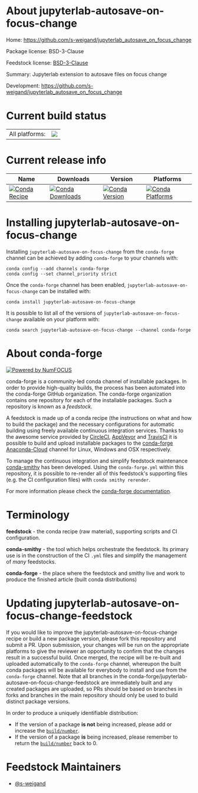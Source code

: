 About jupyterlab-autosave-on-focus-change
=========================================

Home: https://github.com/s-weigand/jupyterlab_autosave_on_focus_change

Package license: BSD-3-Clause

Feedstock license: [BSD-3-Clause](https://github.com/conda-forge/jupyterlab-autosave-on-focus-change-feedstock/blob/master/LICENSE.txt)

Summary: Jupyterlab extension to autosave files on focus change

Development: https://github.com/s-weigand/jupyterlab_autosave_on_focus_change

Current build status
====================


<table><tr><td>All platforms:</td>
    <td>
      <a href="https://dev.azure.com/conda-forge/feedstock-builds/_build/latest?definitionId=12875&branchName=master">
        <img src="https://dev.azure.com/conda-forge/feedstock-builds/_apis/build/status/jupyterlab-autosave-on-focus-change-feedstock?branchName=master">
      </a>
    </td>
  </tr>
</table>

Current release info
====================

| Name | Downloads | Version | Platforms |
| --- | --- | --- | --- |
| [![Conda Recipe](https://img.shields.io/badge/recipe-jupyterlab--autosave--on--focus--change-green.svg)](https://anaconda.org/conda-forge/jupyterlab-autosave-on-focus-change) | [![Conda Downloads](https://img.shields.io/conda/dn/conda-forge/jupyterlab-autosave-on-focus-change.svg)](https://anaconda.org/conda-forge/jupyterlab-autosave-on-focus-change) | [![Conda Version](https://img.shields.io/conda/vn/conda-forge/jupyterlab-autosave-on-focus-change.svg)](https://anaconda.org/conda-forge/jupyterlab-autosave-on-focus-change) | [![Conda Platforms](https://img.shields.io/conda/pn/conda-forge/jupyterlab-autosave-on-focus-change.svg)](https://anaconda.org/conda-forge/jupyterlab-autosave-on-focus-change) |

Installing jupyterlab-autosave-on-focus-change
==============================================

Installing `jupyterlab-autosave-on-focus-change` from the `conda-forge` channel can be achieved by adding `conda-forge` to your channels with:

```
conda config --add channels conda-forge
conda config --set channel_priority strict
```

Once the `conda-forge` channel has been enabled, `jupyterlab-autosave-on-focus-change` can be installed with:

```
conda install jupyterlab-autosave-on-focus-change
```

It is possible to list all of the versions of `jupyterlab-autosave-on-focus-change` available on your platform with:

```
conda search jupyterlab-autosave-on-focus-change --channel conda-forge
```


About conda-forge
=================

[![Powered by NumFOCUS](https://img.shields.io/badge/powered%20by-NumFOCUS-orange.svg?style=flat&colorA=E1523D&colorB=007D8A)](http://numfocus.org)

conda-forge is a community-led conda channel of installable packages.
In order to provide high-quality builds, the process has been automated into the
conda-forge GitHub organization. The conda-forge organization contains one repository
for each of the installable packages. Such a repository is known as a *feedstock*.

A feedstock is made up of a conda recipe (the instructions on what and how to build
the package) and the necessary configurations for automatic building using freely
available continuous integration services. Thanks to the awesome service provided by
[CircleCI](https://circleci.com/), [AppVeyor](https://www.appveyor.com/)
and [TravisCI](https://travis-ci.com/) it is possible to build and upload installable
packages to the [conda-forge](https://anaconda.org/conda-forge)
[Anaconda-Cloud](https://anaconda.org/) channel for Linux, Windows and OSX respectively.

To manage the continuous integration and simplify feedstock maintenance
[conda-smithy](https://github.com/conda-forge/conda-smithy) has been developed.
Using the ``conda-forge.yml`` within this repository, it is possible to re-render all of
this feedstock's supporting files (e.g. the CI configuration files) with ``conda smithy rerender``.

For more information please check the [conda-forge documentation](https://conda-forge.org/docs/).

Terminology
===========

**feedstock** - the conda recipe (raw material), supporting scripts and CI configuration.

**conda-smithy** - the tool which helps orchestrate the feedstock.
                   Its primary use is in the construction of the CI ``.yml`` files
                   and simplify the management of *many* feedstocks.

**conda-forge** - the place where the feedstock and smithy live and work to
                  produce the finished article (built conda distributions)


Updating jupyterlab-autosave-on-focus-change-feedstock
======================================================

If you would like to improve the jupyterlab-autosave-on-focus-change recipe or build a new
package version, please fork this repository and submit a PR. Upon submission,
your changes will be run on the appropriate platforms to give the reviewer an
opportunity to confirm that the changes result in a successful build. Once
merged, the recipe will be re-built and uploaded automatically to the
`conda-forge` channel, whereupon the built conda packages will be available for
everybody to install and use from the `conda-forge` channel.
Note that all branches in the conda-forge/jupyterlab-autosave-on-focus-change-feedstock are
immediately built and any created packages are uploaded, so PRs should be based
on branches in forks and branches in the main repository should only be used to
build distinct package versions.

In order to produce a uniquely identifiable distribution:
 * If the version of a package **is not** being increased, please add or increase
   the [``build/number``](https://docs.conda.io/projects/conda-build/en/latest/resources/define-metadata.html#build-number-and-string).
 * If the version of a package **is** being increased, please remember to return
   the [``build/number``](https://docs.conda.io/projects/conda-build/en/latest/resources/define-metadata.html#build-number-and-string)
   back to 0.

Feedstock Maintainers
=====================

* [@s-weigand](https://github.com/s-weigand/)

